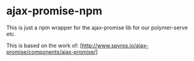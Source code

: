 # ajax-promise-npm
This is just a npm wrapper for the ajax-promise lib for our polymer-serve etc.

This is based on the work of: [http://www.spyros.io/ajax-promise/components/ajax-promise/]
